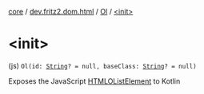 [core](../../index.md) / [dev.fritz2.dom.html](../index.md) / [Ol](index.md) / [&lt;init&gt;](./-init-.md)

# &lt;init&gt;

(js) `Ol(id: `[`String`](https://kotlinlang.org/api/latest/jvm/stdlib/kotlin/-string/index.html)`? = null, baseClass: `[`String`](https://kotlinlang.org/api/latest/jvm/stdlib/kotlin/-string/index.html)`? = null)`

Exposes the JavaScript [HTMLOListElement](https://developer.mozilla.org/en/docs/Web/API/HTMLOListElement) to Kotlin

